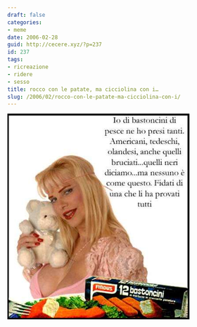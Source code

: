 ```yaml
---
draft: false
categories:
- meme
date: 2006-02-28
guid: http://cecere.xyz/?p=237
id: 237
tags:
- ricreazione
- ridere
- sesso
title: rocco con le patate, ma cicciolina con i…
slug: /2006/02/rocco-con-le-patate-ma-cicciolina-con-i/
---
```


![Cicciolina e i bastoncini](../../../assets/img/post/2006/cicciolina_e_i_bastoncini.jpg)
